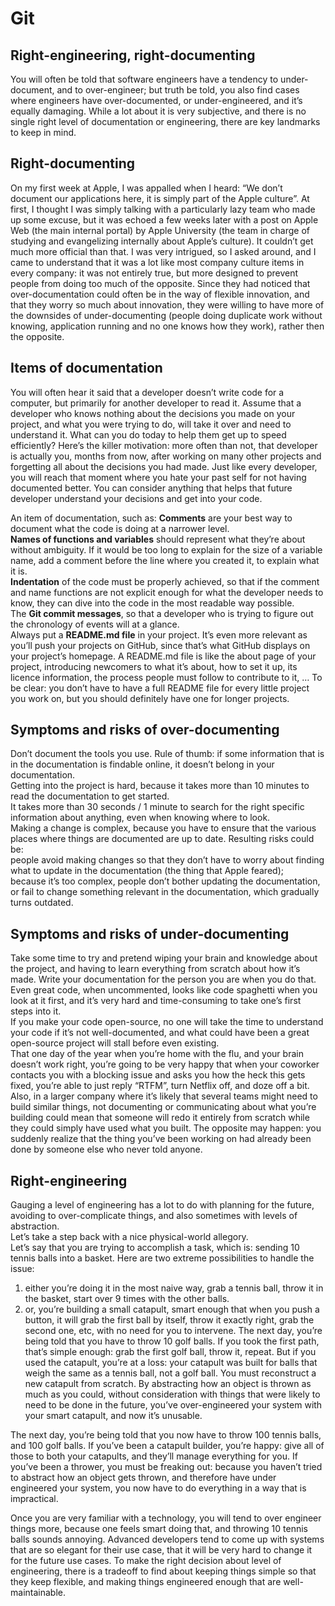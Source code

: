 # Git
## Right-engineering, right-documenting
You will often be told that software engineers have a tendency to under-document, and to over-engineer; but truth be told, you also find cases where engineers have over-documented, or under-engineered, and it’s equally damaging. While a lot about it is very subjective, and there is no single right level of documentation or engineering, there are key landmarks to keep in mind.  

## Right-documenting
On my first week at Apple, I was appalled when I heard: “We don’t document our applications here, it is simply part of the Apple culture”. At first, I thought I was simply talking with a particularly lazy team who made up some excuse, but it was echoed a few weeks later with a post on Apple Web (the main internal portal) by Apple University (the team in charge of studying and evangelizing internally about Apple’s culture). It couldn’t get much more official than that. I was very intrigued, so I asked around, and I came to understand that it was a lot like most company culture items in every company: it was not entirely true, but more designed to prevent people from doing too much of the opposite. Since they had noticed that over-documentation could often be in the way of flexible innovation, and that they worry so much about innovation, they were willing to have more of the downsides of under-documenting (people doing duplicate work without knowing, application running and no one knows how they work), rather then the opposite.  

## Items of documentation
You will often hear it said that a developer doesn’t write code for a computer, but primarily for another developer to read it. Assume that a developer who knows nothing about the decisions you made on your project, and what you were trying to do, will take it over and need to understand it. What can you do today to help them get up to speed efficiently? Here’s the killer motivation: more often than not, that developer is actually you, months from now, after working on many other projects and forgetting all about the decisions you had made. Just like every developer, you will reach that moment where you hate your past self for not having documented better. You can consider anything that helps that future developer understand your decisions and get into your code.  

An item of documentation, such as: 
**Comments** are your best way to document what the code is doing at a narrower level.  
**Names of functions and variables** should represent what they’re about without ambiguity. If it would be too long to explain for the size of a variable name, add a comment before the line where you created it, to explain what it is.  
**Indentation**  of the code must be properly achieved, so that if the comment and name functions are not explicit enough for what the developer needs to know, they can dive into the code in the most readable way possible.  
The **Git commit messages**, so that a developer who is trying to figure out the chronology of events will at a glance.    
Always put a **README.md file** in your project. It’s even more relevant as you’ll push your projects on GitHub, since that’s what GitHub displays on your project’s homepage. A README.md file is like the about page of your project, introducing newcomers to what it’s about, how to set it up, its licence information, the process people must follow to contribute to it, … To be clear: you don’t have to have a full README file for every little project you work on, but you should definitely have one for longer projects.  

## Symptoms and risks of over-documenting
Don’t document the tools you use. Rule of thumb: if some information that is in the documentation is findable online, it doesn’t belong in your documentation.  
Getting into the project is hard, because it takes more than 10 minutes to read the documentation to get started.  
It takes more than 30 seconds / 1 minute to search for the right specific information about anything, even when knowing where to look.  
Making a change is complex, because you have to ensure that the various places where things are documented are up to date. Resulting risks could be:  
people avoid making changes so that they don’t have to worry about finding what to update in the documentation (the thing that Apple feared);  
because it’s too complex, people don’t bother updating the documentation, or fail to change something relevant in the documentation, which gradually turns outdated.  

## Symptoms and risks of under-documenting
Take some time to try and pretend wiping your brain and knowledge about the project, and having to learn everything from scratch about how it’s made. Write your documentation for the person you are when you do that.  
Even great code, when uncommented, looks like code spaghetti when you look at it first, and it’s very hard and time-consuming to take one’s first steps into it.  
If you make your code open-source, no one will take the time to understand your code if it’s not well-documented, and what could have been a great open-source project will stall before even existing.  
That one day of the year when you’re home with the flu, and your brain doesn’t work right, you’re going to be very happy that when your coworker contacts you with a blocking issue and asks you how the heck this gets fixed, you’re able to just reply “RTFM”, turn Netflix off, and doze off a bit.  
Also, in a larger company where it’s likely that several teams might need to build similar things, not documenting or communicating about what you’re building could mean that someone will redo it entirely from scratch while they could simply have used what you built. The opposite may happen: you suddenly realize that the thing you’ve been working on had already been done by someone else who never told anyone.  

## Right-engineering
Gauging a level of engineering has a lot to do with planning for the future, avoiding to over-complicate things, and also sometimes with levels of abstraction.  
Let’s take a step back with a nice physical-world allegory.  
Let’s say that you are trying to accomplish a task, which is: sending 10 tennis balls into a basket. Here are two extreme possibilities to handle the issue:  
1. either you’re doing it in the most naive way, grab a tennis ball, throw it in the basket, start over 9 times with the other balls.  
2. or, you’re building a small catapult, smart enough that when you push a button, it will grab the first ball by itself, throw it exactly right, grab the second one, etc, with no need for you to intervene. The next day, you’re being told that you have to throw 10 golf balls. If you took the first path, that’s simple enough: grab the first golf ball, throw it, repeat. But if you used the catapult, you’re at a loss: your catapult was built for balls that weigh the same as a tennis ball, not a golf ball. You must reconstruct a new catapult from scratch. By abstracting how an object is thrown as much as you could, without consideration with things that were likely to need to be done in the future, you’ve over-engineered your system with your smart catapult, and now it’s unusable.

The next day, you’re being told that you now have to throw 100 tennis balls, and 100 golf balls. If you’ve been a catapult builder, you’re happy: give all of those to both your catapults, and they’ll manage everything for you. If you’ve been a thrower, you must be freaking out: because you haven’t tried to abstract how an object gets thrown, and therefore have under engineered your system, you now have to do everything in a way that is impractical.  

Once you are very familiar with a technology, you will tend to over engineer things more, because one feels smart doing that, and throwing 10 tennis balls sounds annoying. Advanced developers tend to come up with systems that are so elegant for their use case, that it will be very hard to change it for the future use cases. To make the right decision about level of engineering, there is a tradeoff to find about keeping things simple so that they keep flexible, and making things engineered enough that are well-maintainable.  







